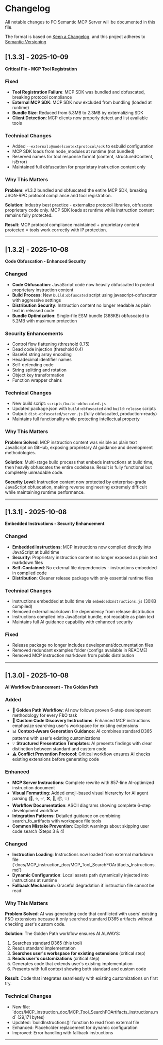 # Changelog

All notable changes to FO Semantic MCP Server will be documented in this file.

The format is based on [Keep a Changelog](https://keepachangelog.com/en/1.0.0/),
and this project adheres to [Semantic Versioning](https://semver.org/spec/v2.0.0.html).

## [1.3.3] - 2025-10-09

**Critical Fix - MCP Tool Registration**

### Fixed
- **Tool Registration Failure**: MCP SDK was bundled and obfuscated, breaking protocol compliance
- **External MCP SDK**: MCP SDK now excluded from bundling (loaded at runtime)
- **Bundle Size**: Reduced from 5.3MB to 2.3MB by externalizing SDK
- **Client Detection**: MCP clients now properly detect and list available tools

### Technical Changes
- Added `--external:@modelcontextprotocol/sdk` to esbuild configuration
- MCP SDK loads from node_modules at runtime (not bundled)
- Reserved names for tool response format (content, structuredContent, isError)
- Maintained full obfuscation for proprietary instruction content only

### Why This Matters
**Problem**: v1.3.2 bundled and obfuscated the entire MCP SDK, breaking JSON-RPC protocol compliance and tool registration.

**Solution**: Industry best practice - externalize protocol libraries, obfuscate proprietary code only. MCP SDK loads at runtime while instruction content remains fully protected.

**Result**: MCP protocol compliance maintained + proprietary content protected = tools work correctly with IP protection.

---

## [1.3.2] - 2025-10-08

**Code Obfuscation - Enhanced Security**

### Changed
- **Code Obfuscation**: JavaScript code now heavily obfuscated to protect proprietary instruction content
- **Build Process**: New `build:obfuscated` script using javascript-obfuscator with aggressive settings
- **Distribution Security**: Instruction content no longer readable as plain text in released code
- **Bundle Optimization**: Single-file ESM bundle (388KB) obfuscated to 5.2MB with maximum protection

### Security Enhancements
- Control flow flattening (threshold 0.75)
- Dead code injection (threshold 0.4)
- Base64 string array encoding
- Hexadecimal identifier names
- Self-defending code
- String splitting and rotation
- Object key transformation
- Function wrapper chains

### Technical Changes
- New build script: `scripts/build-obfuscated.js`
- Updated package.json with `build:obfuscated` and `build:release` scripts
- Output: `dist-obfuscated/server.js` (fully obfuscated, production-ready)
- Maintains full functionality while protecting intellectual property

### Why This Matters
**Problem Solved**: MCP instruction content was visible as plain text JavaScript on GitHub, exposing proprietary AI guidance and development methodologies.

**Solution**: Multi-stage build process that embeds instructions at build time, then heavily obfuscates the entire codebase. Result is fully functional but completely unreadable code.

**Security Level**: Instruction content now protected by enterprise-grade JavaScript obfuscation, making reverse engineering extremely difficult while maintaining runtime performance.

---

## [1.3.1] - 2025-10-08

**Embedded Instructions - Security Enhancement**

### Changed
- **Embedded Instructions**: MCP instructions now compiled directly into JavaScript at build time
- **Security**: Proprietary instruction content no longer exposed as plain text markdown files
- **Self-Contained**: No external file dependencies - instructions embedded in compiled code
- **Distribution**: Cleaner release package with only essential runtime files

### Technical Changes
- Instructions embedded at build time via `embeddedInstructions.js` (30KB compiled)
- Removed external markdown file dependency from release distribution
- Instructions compiled into JavaScript bundle, not readable as plain text
- Maintains full AI guidance capability with enhanced security

### Fixed
- Release package no longer includes development/documentation files
- Removed redundant examples folder (configs available in README)
- Removed MCP instruction markdown from public distribution

---

## [1.3.0] - 2025-10-08

**AI Workflow Enhancement - The Golden Path**

### Added
- 🎯 **Golden Path Workflow**: AI now follows proven 6-step development methodology for every F&O task
- 🔧 **Custom Code Discovery Instructions**: Enhanced MCP instructions emphasize searching user's workspace for existing extensions
- 📊 **Context-Aware Generation Guidance**: AI combines standard D365 patterns with user's existing customizations
- 💡 **Structured Presentation Templates**: AI presents findings with clear distinction between standard and custom code
- ⚠️ **Conflict Prevention Protocol**: Critical workflow ensures AI checks existing extensions before generating code

### Enhanced
- **MCP Server Instructions**: Complete rewrite with 857-line AI-optimized instruction document
- **Visual Formatting**: Added emoji-based visual hierarchy for AI agent parsing (🎯, ⭐, ✅, ❌, 🔧, 📦, 💡)
- **Workflow Documentation**: ASCII diagrams showing complete 6-step development workflow
- **Integration Patterns**: Detailed guidance on combining search_fo_artifacts with workspace file tools
- **Common Mistake Prevention**: Explicit warnings about skipping user code search (Steps 3 & 4)

### Changed
- **Instruction Loading**: Instructions now loaded from external markdown file (\`docs/MCP_instruction_doc/MCP_Tool_SearchFOArtifacts_Instructions.md\`)
- **Dynamic Configuration**: Local assets path dynamically injected into instructions at runtime
- **Fallback Mechanism**: Graceful degradation if instruction file cannot be read

### Why This Matters
**Problem Solved**: AI was generating code that conflicted with users' existing F&O extensions because it only searched standard D365 artifacts without checking user's custom code.

**Solution**: The Golden Path workflow ensures AI ALWAYS:
1. Searches standard D365 (this tool)
2. Reads standard implementation
3. **Searches user's workspace for existing extensions** (critical step)
4. **Reads user's customizations** (critical step)
5. Generates code that extends user's existing implementation
6. Presents with full context showing both standard and custom code

**Result**: Code that integrates seamlessly with existing customizations on first try.

### Technical Changes
- New file: \`docs/MCP_instruction_doc/MCP_Tool_SearchFOArtifacts_Instructions.md\` (29,171 bytes)
- Updated: \`buildInstructions()\` function to read from external file
- Enhanced: Placeholder replacement for dynamic configuration
- Improved: Error handling with fallback instructions

---
